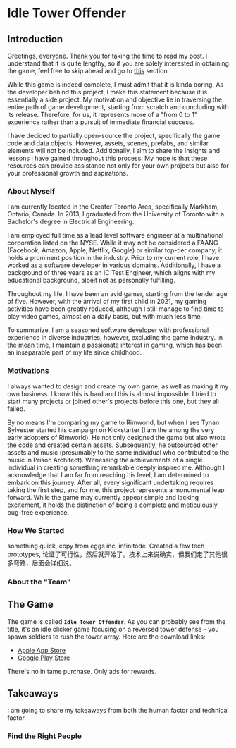 # Idle Tower Offender

## Introduction

Greetings, everyone. Thank you for taking the time to read my post. I understand that it is quite lengthy, so if you are solely interested in obtaining the game, feel free to skip ahead and go to [this](#the-game) section.

While this game is indeed complete, I must admit that it is kinda boring. As the developer behind this project, I make this statement because it is essentially a side project. My motivation and objective lie in traversing the entire path of game development, starting from scratch and concluding with its release. Therefore, for us, it represents more of a "from 0 to 1" experience rather than a pursuit of immediate financial success.

I have decided to partially open-source the project, specifically the game code and data objects. However, assets, scenes, prefabs, and similar elements will not be included. Additionally, I aim to share the insights and lessons I have gained throughout this process. My hope is that these resources can provide assistance not only for your own projects but also for your professional growth and aspirations.

### About Myself

I am currently located in the Greater Toronto Area, specifically Markham, Ontario, Canada. In 2013, I graduated from the University of Toronto with a Bachelor's degree in Electrical Engineering.

I am employed full time as a lead level software engineer at a multinational corporation listed on the NYSE. While it may not be considered a FAANG (Facebook, Amazon, Apple, Netflix, Google) or similar top-tier company, it holds a prominent position in the industry. Prior to my current role, I have worked as a software developer in various domains. Additionally, I have a background of three years as an IC Test Engineer, which aligns with my educational background, albeit not as personally fulfilling.

Throughout my life, I have been an avid gamer, starting from the tender age of five. However, with the arrival of my first child in 2021, my gaming activities have been greatly reduced, although I still manage to find time to play video games, almost on a daily basis, but with much less time.

To summarize, I am a seasoned software developer with professional experience in diverse industries, however, excluding the game industry. In the mean time, I maintain a passionate interest in gaming, which has been an inseparable part of my life since childhood.

### Motivations

I always wanted to design and create my own game, as well as making it my own business. I know this is hard and this is almost impossible. I tried to start many projects or joined other's projects before this one, but they all failed.

By no means I'm comparing my game to Rimworld, but when I see Tynan Sylvester started his campaign on Kickstarter (I am the among the very early adopters of Rimworld). He not only designed the game but also wrote the code and created certain assets. Subsequently, he outsourced other assets and music (presumably to the same individual who contributed to the music in Prison Architect). Witnessing the achievements of a single individual in creating something remarkable deeply inspired me. Although I acknowledge that I am far from reaching his level, I am determined to embark on this journey. After all, every significant undertaking requires taking the first step, and for me, this project represents a monumental leap forward. While the game may currently appear simple and lacking excitement, it holds the distinction of being a complete and meticulously bug-free experience.

### How We Started
something quick, copy from eggs inc, infinitode.
Created a few tech prototypes, 论证了可行性，然后就开始了。技术上来说确实，但我们走了其他很多弯路，后面会详细说。

### About the "Team"



## The Game

The game is called **`Idle Tower Offender`**. As you can probably see from the title, it's an idle clicker game focusing on a reversed tower defense - you spawn soldiers to rush the tower array. Here are the download links:

- [Apple App Store]("https://apps.apple.com/ca/app/idle-tower-offender/id1563064100")
- [Google Play Store]("https://play.google.com/store/apps/details?id=com.TurboOverboostStudio.IdleTowerOffender")

There's no in tame purchase. Only ads for rewards.





## Takeaways

I am going to share my takeaways from both the human factor and technical factor.

### Find the Right People

